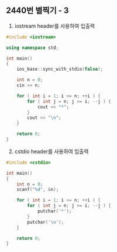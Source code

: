 2440번 별찍기 - 3
---------------

1. iostream header를 사용하여 입출력

~~~ cpp
#include <iostream>

using namespace std;

int main()
{
    ios_base::sync_with_stdio(false);

    int n = 0;
    cin >> n;

    for ( int i = 1; i <= n; ++i ) {
        for ( int j = n; j >= i; --j ) {
            cout << "*";
        }
        cout << "\n";
    }

    return 0;
}
~~~

2. cstdio header를 사용하여 입출력

~~~ cpp
#include <cstdio>

int main()
{
    int n = 0;
    scanf("%d", &n);

    for ( int i = 1; i <= n; ++i ) {
        for ( int j = n; j >= i; --j ) {
            putchar('*');
        }
        putchar('\n');
    }

    return 0;
}
~~~